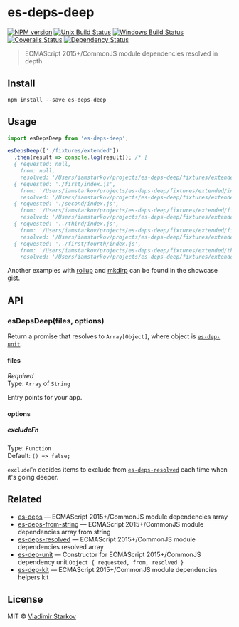 # es-deps-deep

[![NPM version][npm-image]][npm-url]
[![Unix Build Status][travis-image]][travis-url]
[![Windows Build Status][appveyor-image]][appveyor-url]
[![Coveralls Status][coveralls-image]][coveralls-url]
[![Dependency Status][depstat-image]][depstat-url]

> ECMAScript 2015+/CommonJS module dependencies resolved in depth

## Install

    npm install --save es-deps-deep

## Usage

```js
import esDepsDeep from 'es-deps-deep';

esDepsDeep(['./fixtures/extended'])
  .then(result => console.log(result)); /* [
  { requested: null,
    from: null,
    resolved: '/Users/iamstarkov/projects/es-deps-deep/fixtures/extended/index.js' },
  { requested: './first/index.js',
    from: '/Users/iamstarkov/projects/es-deps-deep/fixtures/extended/index.js',
    resolved: '/Users/iamstarkov/projects/es-deps-deep/fixtures/extended/first/index.js' },
  { requested: './second/index.js',
    from: '/Users/iamstarkov/projects/es-deps-deep/fixtures/extended/first/index.js',
    resolved: '/Users/iamstarkov/projects/es-deps-deep/fixtures/extended/first/second/index.js' },
  { requested: '../third/index.js',
    from: '/Users/iamstarkov/projects/es-deps-deep/fixtures/extended/first/index.js',
    resolved: '/Users/iamstarkov/projects/es-deps-deep/fixtures/extended/third/index.js' },
  { requested: '../first/fourth/index.js',
    from: '/Users/iamstarkov/projects/es-deps-deep/fixtures/extended/third/index.js',
    resolved: '/Users/iamstarkov/projects/es-deps-deep/fixtures/extended/first/fourth/index.js' } ] */
```

Another examples with [rollup][rollup] and [mkdirp][mkdirp] can be found in the showcase [gist][showcase].

[rollup]: https://github.com/rollup/rollup
[mkdirp]: https://github.com/substack/node-mkdirp
[showcase]: https://gist.github.com/iamstarkov/b9b92a7daad0e22885c343ded3c6ccbf

## API

### esDepsDeep(files, options)

Return a promise that resolves to `Array[Object]`, where object is  [`es-dep-unit`][es-dep-unit].

[es-dep-unit]: https://github.com/iamstarkov/es-dep-unit

#### files

*Required*  
Type: `Array` of `String`

Entry points for your app.

#### options

##### excludeFn

Type: `Function`  
Default: `() => false;`

`excludeFn` decides items to exclude from [`es-deps-resolved`][es-deps-resolved] each time when it's going deeper.

[es-deps-resolved]: https://github.com/iamstarkov/es-deps-resolved

## Related

* [es-deps][es-deps] — ECMAScript 2015+/CommonJS module dependencies array
* [es-deps-from-string][es-deps-from-string] — ECMAScript 2015+/CommonJS module dependencies array from string
* [es-deps-resolved][es-deps-resolved] — ECMAScript 2015+/CommonJS module dependencies resolved array
* [es-dep-unit][es-dep-unit] — Constructor for ECMAScript 2015+/CommonJS dependency unit `Object { requested, from, resolved }`
* [es-dep-kit][es-dep-kit] — ECMAScript 2015+/CommonJS module dependencies helpers kit

[es-deps]: https://github.com/iamstarkov/es-deps
[es-deps-from-string]: https://github.com/iamstarkov/es-deps-from-string
[es-deps-resolved]: https://github.com/iamstarkov/es-deps-resolved
[es-dep-unit]: https://github.com/iamstarkov/es-dep-unit
[es-dep-kit]: https://github.com/iamstarkov/es-dep-kit

## License

MIT © [Vladimir Starkov](https://iamstarkov.com)

[npm-url]: https://npmjs.org/package/es-deps-deep
[npm-image]: https://img.shields.io/npm/v/es-deps-deep.svg?style=flat-square

[travis-url]: https://travis-ci.org/iamstarkov/es-deps-deep
[travis-image]: https://img.shields.io/travis/iamstarkov/es-deps-deep.svg?style=flat-square&label=unix

[appveyor-url]: https://ci.appveyor.com/project/iamstarkov/es-deps-deep
[appveyor-image]: https://img.shields.io/appveyor/ci/iamstarkov/es-deps-deep.svg?style=flat-square&label=windows

[coveralls-url]: https://coveralls.io/r/iamstarkov/es-deps-deep
[coveralls-image]: https://img.shields.io/coveralls/iamstarkov/es-deps-deep.svg?style=flat-square

[depstat-url]: https://david-dm.org/iamstarkov/es-deps-deep
[depstat-image]: https://david-dm.org/iamstarkov/es-deps-deep.svg?style=flat-square
